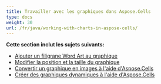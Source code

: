 ```yaml
---
title: Travailler avec les graphiques dans Aspose.Cells
type: docs
weight: 30
url: /fr/java/working-with-charts-in-aspose-cells/
---
```


 **Cette section inclut les sujets suivants:**
- [Ajouter un filigrane Word Art au graphique](/cells/fr/java/add-word-art-watermark-to-chart/)
- [Modifier la position et la taille du graphique](/cells/fr/java/change-chart-position-and-size/)
- [Convertir un graphique en images à l'aide d'Aspose.Cells](/cells/fr/java/convert-chart-to-images-using-aspose-cells/)
- [Créer des graphiques dynamiques à l'aide d'Aspose.Cells](/cells/fr/java/create-pivot-charts-using-aspose-cells/)
